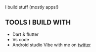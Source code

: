 I build stuff (mostly apps!)
## TOOLS I BUILD WITH
- Dart & flutter
- Vs code
- Android studio
Vibe with me on [twitter](https://twitter.com/LilMations)

